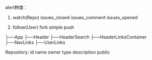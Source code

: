 alert种类：
1. watch(Repo)
  issues_closed
  issues_comment
  issues_opened

2. follow(User)
  fork simple
  push


├──App
   ├──Header
      ├──HeaderSearch
      ├──HeaderLinksContainer
         ├──NavLinks
         ├──UserLinks



Repository:
id
name
owner
type
description
public

